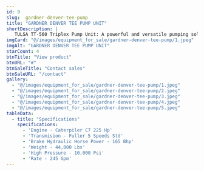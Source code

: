 ```yaml
---
id: 9
slug:  gardner-denver-tee-pump
title: "GARDNER DENVER TEE PUMP UNIT"
shortDescription: |
   TULSA TT-560 Triplex Pump Unit: A powerful and versatile pumping solution for demanding applications. With a 6" stroke and a capacity of up to 612 GPM, this unit is ideal for pressure testing, chemical water injection, drilling, and industrial applications. 
imgCard: "@/images/equipment_for_sale/gardner-denver-tee-pump/1.jpeg"
imgAlt: "GARDNER DENVER TEE PUMP UNIT"
starCount: 4
btnTitle: "View product"
btnURL: "#"
btnSaleTitle: "Contact sales"
btnSaleURL: "/contact"
gallery:
  - "@/images/equipment_for_sale/gardner-denver-tee-pump/1.jpeg"
  - "@/images/equipment_for_sale/gardner-denver-tee-pump/2.jpeg"
  - "@/images/equipment_for_sale/gardner-denver-tee-pump/3.jpeg"
  - "@/images/equipment_for_sale/gardner-denver-tee-pump/4.jpeg"
  - "@/images/equipment_for_sale/gardner-denver-tee-pump/5.jpeg"
tableData:
  - title: "Specifications"
    specifications:
      - 'Engine - Caterpiler C7 225 Hp'
      - 'Transmision - Fuller 5 Speeds Std'
      - 'Brake Hydraulic Horse Power - 165 Bhp'
      - 'Weight - 44,000 Lbs'
      - 'High Pressure - 10,000 Psi'
      - 'Rate - 245 Gpm'
---
```

